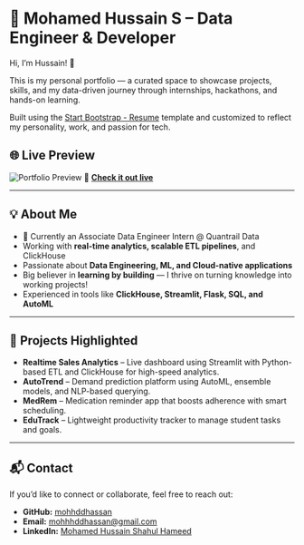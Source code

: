 # 🚀 Mohamed Hussain S – Data Engineer & Developer 

Hi, I’m Hussain! 👋

This is my personal portfolio — a curated space to showcase projects, skills, and my data-driven journey through internships, hackathons, and hands-on learning.

Built using the [Start Bootstrap - Resume](https://startbootstrap.com/theme/resume/) template and customized to reflect my personality, work, and passion for tech.

## 🌐 Live Preview

![Portfolio Preview](https://mohhddhassan.github.io/My_Portfolio/assets/img/profile.jpg)
🔗 **[Check it out live](https://mohhddhassan.github.io/My_Portfolio/)**

---

## 💡 About Me

* 🎯 Currently an Associate Data Engineer Intern @ Quantrail Data
* Working with **real-time analytics, scalable ETL pipelines**, and ClickHouse
* Passionate about **Data Engineering, ML, and Cloud-native applications**
* Big believer in **learning by building** — I thrive on turning knowledge into working projects!
* Experienced in tools like **ClickHouse, Streamlit, Flask, SQL, and AutoML**

---

## 🚀 Projects Highlighted

* **Realtime Sales Analytics** – Live dashboard using Streamlit with Python-based ETL and ClickHouse for high-speed analytics.
* **AutoTrend** – Demand prediction platform using AutoML, ensemble models, and NLP-based querying.
* **MedRem** – Medication reminder app that boosts adherence with smart scheduling.
* **EduTrack** – Lightweight productivity tracker to manage student tasks and goals.

---

## 📬 Contact

If you’d like to connect or collaborate, feel free to reach out:

* **GitHub:** [mohhddhassan](https://github.com/mohhddhassan)
* **Email:** [mohhhddhassan@gmail.com](mailto:mohhhddhassan@gmail.com)
* **LinkedIn:** [Mohamed Hussain Shahul Hameed](https://www.linkedin.com/in/hussainmohhdd/)


